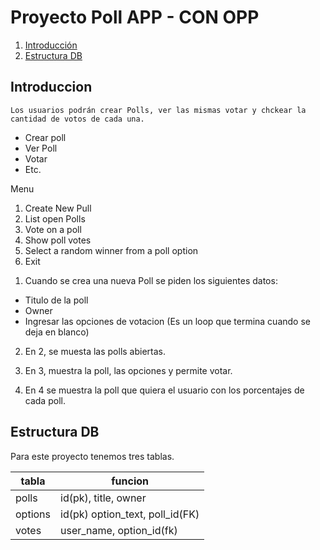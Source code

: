 # Proyecto Poll APP - CON OPP

1. [Introducción](#Introduccion)
2. [Estructura DB](#estructura-db)

## Introduccion

```
Los usuarios podrán crear Polls, ver las mismas votar y chckear la cantidad de votos de cada una.
```

* Crear poll
* Ver Poll
* Votar
* Etc.

Menu

1) Create New Pull
2) List open Polls
3) Vote on a poll
4) Show poll votes
5) Select a random winner from a poll option
6) Exit

1. Cuando se crea una nueva Poll se piden los siguientes datos:

* Titulo de la poll
* Owner
* Ingresar las opciones de votacion (Es un loop que termina cuando se deja en blanco)

2. En 2, se muesta las polls abiertas.

3. En 3, muestra la poll, las opciones y permite votar.

4. En 4 se muestra la poll que quiera el usuario con los porcentajes de cada poll.


## Estructura DB

Para este proyecto tenemos tres tablas.

|tabla|funcion|
|-----|-------|
|polls|id(pk), title, owner|
|options|id(pk) option_text, poll_id(FK)|
|votes|user_name, option_id(fk)|
